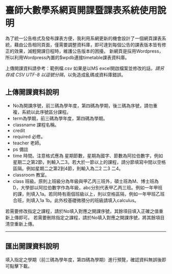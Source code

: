 # 臺師大數學系網頁開課暨課表系統使用說明 #

為了統一公告格式及發布課表方便，我利用系網更新的機會設計了一個網頁課表系統，藉由公告相同頁面，僅需要調整資料庫，即可達到每個公告的課表版本皆有修正的效果，減輕開課日程時，維護公告版本的困擾。 
新網頁是採用Wordpress，所以利用Wordpress內置的$wpdb連接timetable課表資料庫。

上傳開課資料請參考：範例檔.csv
如果是以MS excel開啟檔案並修改的話，*請另存成 CSV UTF-8 以逗號分隔*，以免造成亂碼或資料庫錯誤。

## 上傳開課資料說明 ##
- No為開課序號，前三碼為學年度，第四碼為學期，後三碼為序號，請勿重複，系統以此序號區分課程。
- term為學期，前三碼為學年度，第四碼為學期。
- classname 課程名稱。
- credit
- required 必修。
- teacher 老師。
- ps 備註
- time 時間。注意格式應為 星期節數，星期為國字、節數為阿拉伯數字，例如星期二之第2節，則輸入二3。若大於一節以上的課程，請分節填寫中間以空格區隔。例如星期二之第2到4節，則輸入為二2 二3 二4。
- classroom 教室。
- class 班級。原則上班級分為年級與甲乙丙三班外，碩士班為M、博士班為D，大學部以阿拉伯數字作為年級，abc分別代表甲乙丙三班。例如一年甲班的課，則填入1a。若同時有兩個班級以上，則以空格區隔，例如一年甲班乙班合班，則填入1a 1b。此外校基礎微積分的班級請填入calculus。

若需要修改指定之課程，請於No填入對應之開課序號，其餘項目填入正確之值重新上傳即可。
若需要刪除指定之課程，請於No填入對應之開課序號，將其餘項目清空重新上傳。

---
## 匯出開課資料說明 ##
填入指定之學期（前三碼為學年度，第四碼為學期）進行預覽，確認資料無誤後即可點擊下載。
